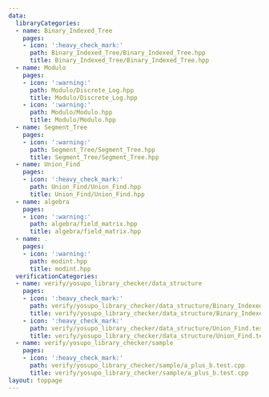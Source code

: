 ```yaml
---
data:
  libraryCategories:
  - name: Binary_Indexed_Tree
    pages:
    - icon: ':heavy_check_mark:'
      path: Binary_Indexed_Tree/Binary_Indexed_Tree.hpp
      title: Binary_Indexed_Tree/Binary_Indexed_Tree.hpp
  - name: Modulo
    pages:
    - icon: ':warning:'
      path: Modulo/Discrete_Log.hpp
      title: Modulo/Discrete_Log.hpp
    - icon: ':warning:'
      path: Modulo/Modulo.hpp
      title: Modulo/Modulo.hpp
  - name: Segment_Tree
    pages:
    - icon: ':warning:'
      path: Segment_Tree/Segment_Tree.hpp
      title: Segment_Tree/Segment_Tree.hpp
  - name: Union_Find
    pages:
    - icon: ':heavy_check_mark:'
      path: Union_Find/Union_Find.hpp
      title: Union_Find/Union_Find.hpp
  - name: algebra
    pages:
    - icon: ':warning:'
      path: algebra/field_matrix.hpp
      title: algebra/field_matrix.hpp
  - name: .
    pages:
    - icon: ':warning:'
      path: modint.hpp
      title: modint.hpp
  verificationCategories:
  - name: verify/yosupo_library_checker/data_structure
    pages:
    - icon: ':heavy_check_mark:'
      path: verify/yosupo_library_checker/data_structure/Binary_Indexed_Tree.test.cpp
      title: verify/yosupo_library_checker/data_structure/Binary_Indexed_Tree.test.cpp
    - icon: ':heavy_check_mark:'
      path: verify/yosupo_library_checker/data_structure/Union_Find.test.cpp
      title: verify/yosupo_library_checker/data_structure/Union_Find.test.cpp
  - name: verify/yosupo_library_checker/sample
    pages:
    - icon: ':heavy_check_mark:'
      path: verify/yosupo_library_checker/sample/a_plus_b.test.cpp
      title: verify/yosupo_library_checker/sample/a_plus_b.test.cpp
layout: toppage
---
```

